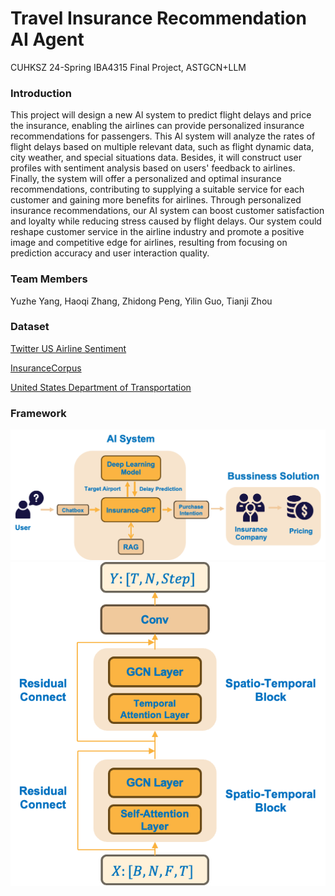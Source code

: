 
# Travel Insurance Recommendation AI Agent

CUHKSZ 24-Spring IBA4315 Final Project, ASTGCN+LLM

### Introduction

This project will design a new Al system to predict flight delays and price the insurance, enabling the airlines can provide personalized insurance recommendations for passengers. This Al system will analyze the rates of flight delays based on multiple relevant data, such as flight dynamic data, city weather, and special situations data. Besides, it will construct user profiles with sentiment analysis based on users' feedback to airlines. Finally, the system will offer a personalized and optimal insurance recommendations, contributing to supplying a suitable service for each customer and gaining more benefits for airlines. Through personalized insurance recommendations, our AI system can boost customer satisfaction and loyalty while reducing stress caused by flight delays. Our system could reshape customer service in the airline industry and promote a positive image and competitive edge for airlines, resulting from focusing on prediction accuracy and user interaction quality.

### Team Members
Yuzhe Yang, Haoqi Zhang, Zhidong Peng, Yilin Guo, Tianji Zhou
### Dataset

[Twitter US Airline Sentiment](https://www.kaggle.com/datasets/crowdflower/twitter-airline-sentiment?resource=download&select=Tweets.csv)

[InsuranceCorpus](https://huggingface.co/datasets/Ddream-ai/InsuranceCorpus)

[United States Department of Transportation](https://www.transtats.bts.gov/databases.asp?Z1qr_VQ=E&Z1qr_Qr5p=N8vn6v10&f7owrp6_VQF=D)

### Framework

![alt text1](assest/image.png "AI-driven Framework") 
![alt text1](assest/ASTGCN.png " Architecture of ASTGCN that is used as the deep learning model in our AI system") 


